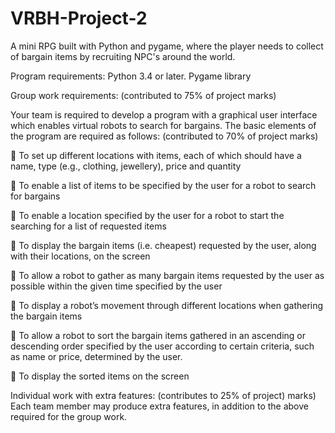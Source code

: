 # VRBH-Project-2

A mini RPG built with Python and pygame, where the player needs to collect of bargain items by recruiting NPC's around the world.

Program requirements:
Python 3.4 or later. Pygame library

Group work requirements: (contributed to 75% of project marks)

Your team is required to develop a program with a graphical user interface
which enables virtual robots to search for bargains. The basic elements of the
program are required as follows: (contributed to 70% of project marks)

 To set up different locations with items, each of which should have a
name, type (e.g., clothing, jewellery), price and quantity 

 To enable a list of items to be specified by the user for a robot to search
for bargains

 To enable a location specified by the user for a robot to start the
searching for a list of requested items

 To display the bargain items (i.e. cheapest) requested by the user, along
with their locations, on the screen

 To allow a robot to gather as many bargain items requested by the user
as possible within the given time specified by the user

 To display a robot’s movement through different locations when
gathering the bargain items

 To allow a robot to sort the bargain items gathered in an ascending or
descending order specified by the user according to certain criteria, such
as name or price, determined by the user.

 To display the sorted items on the screen

Individual work with extra features: (contributes to 25% of project)
marks)
Each team member may produce extra features, in addition to the above
required for the group work.

